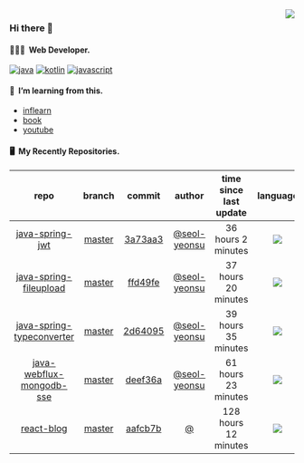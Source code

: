 <img align="right" src="https://github-readme-stats.vercel.app/api?username=seolys&show_icons=true&hide_title=true" />

### Hi there 👋

#### 🧑🏻‍💻&nbsp;&nbsp;Web Developer.


[![java](http://img.shields.io/badge/-java-black?style=flat-square&logo=)](#)
[![kotlin](http://img.shields.io/badge/-kotlin-gray?style=flat-square&logo=)](#)
[![javascript](http://img.shields.io/badge/-javascript-darkgray?style=flat-square&logo=)](#)

<!--
**seolys/seolys** is a ✨ _special_ ✨ repository because its `README.md` (this file) appears on your GitHub profile.

Here are some ideas to get you started:

- 🔭 I’m currently working on ...
- 🌱 I’m currently learning ...
- 👯 I’m looking to collaborate on ...
- 🤔 I’m looking for help with ...
- 💬 Ask me about ...
- 📫 How to reach me: ...
- 😄 Pronouns: ...
- ⚡ Fun fact: ...
-->

#### 🌱&nbsp;&nbsp;I’m learning from this.

- [inflearn](https://github.com/seolys/TIL/blob/master/inflearn/inflearn.md)
- [book](https://github.com/seolys/TIL/blob/master/book/book.md)
- [youtube](https://github.com/seolys/TIL/blob/master/youtube/youtube.md)

#### 🖥&nbsp;&nbsp;My Recently Repositories.

| repo | branch | commit | author | time since last update | language |
|:---:|:---:|:---:|:---:|:---:|:---:|
| [java-spring-jwt](https://github.com/seolys/java-spring-jwt) | [master](https://github.com/seolys/java-spring-jwt/tree/master) |[3a73aa3](https://github.com/seolys/java-spring-jwt/commit/3a73aa3dee34339b02bb237993cc56f766385864) | [@seol-yeonsu](https://github.com/seol-yeonsu) |36 hours 2 minutes | ![](https://img.shields.io/badge/language-Java-default.svg?style=flat-square)|
| [java-spring-fileupload](https://github.com/seolys/java-spring-fileupload) | [master](https://github.com/seolys/java-spring-fileupload/tree/master) |[ffd49fe](https://github.com/seolys/java-spring-fileupload/commit/ffd49fe3767aa7ffabee48de46ab8a02e58e62f2) | [@seol-yeonsu](https://github.com/seol-yeonsu) |37 hours 20 minutes | ![](https://img.shields.io/badge/language-Java-default.svg?style=flat-square)|
| [java-spring-typeconverter](https://github.com/seolys/java-spring-typeconverter) | [master](https://github.com/seolys/java-spring-typeconverter/tree/master) |[2d64095](https://github.com/seolys/java-spring-typeconverter/commit/2d6409523dbcb0d9fabe5b0abe1ab95eb5a21c65) | [@seol-yeonsu](https://github.com/seol-yeonsu) |39 hours 35 minutes | ![](https://img.shields.io/badge/language-Java-default.svg?style=flat-square)|
| [java-webflux-mongodb-sse](https://github.com/seolys/java-webflux-mongodb-sse) | [master](https://github.com/seolys/java-webflux-mongodb-sse/tree/master) |[deef36a](https://github.com/seolys/java-webflux-mongodb-sse/commit/deef36af53973dfcad887284edb0334de3ecd8ad) | [@seol-yeonsu](https://github.com/seol-yeonsu) |61 hours 23 minutes | ![](https://img.shields.io/badge/language-Java-default.svg?style=flat-square)|
| [react-blog](https://github.com/seolys/react-blog) | [master](https://github.com/seolys/react-blog/tree/master) |[aafcb7b](https://github.com/seolys/react-blog/commit/aafcb7bb5767ea5b743cdead22c26054a22fe734) | [@]() |128 hours 12 minutes | ![](https://img.shields.io/badge/language-JavaScript-default.svg?style=flat-square)|


<!--
[![Tech Blog Badge](http://img.shields.io/badge/-Tech%20blog-black?style=flat-square&logo=github&link=https://zzsza.github.io/)](https://zzsza.github.io/) 
[![Linkedin Badge](https://img.shields.io/badge/-LinkedIn-blue?style=flat-square&logo=Linkedin&logoColor=white&link=https://www.linkedin.com/in/seong-yun-byeon-8183a8113/)](https://www.linkedin.com/in/seong-yun-byeon-8183a8113/) 
[![Youtube Badge](https://img.shields.io/badge/Youtube-ff0000?style=flat-square&logo=youtube&link=https://www.youtube.com/c/kyleschool)](https://www.youtube.com/c/kyleschool) 
[![Facebook Badge](https://img.shields.io/badge/-Facebook-1877f2?style=flat-square&logo=facebook&logoColor=white&link=https://www.facebook.com/zzsza)](https://www.facebook.com/zzsza) 
[![Instagram Badge](https://img.shields.io/badge/-Instagram-dd2a7b?style=flat-square&logo=instagram&logoColor=white&link=https://www.instagram.com/data.scientist/)](https://www.instagram.com/data.scientist/) 
[![Gmail Badge](https://img.shields.io/badge/-Gmail-d14836?style=flat-square&logo=Gmail&logoColor=white&link=mailto:snugyun01@gmail.com)](mailto:snugyun01@gmail.com)
-->
